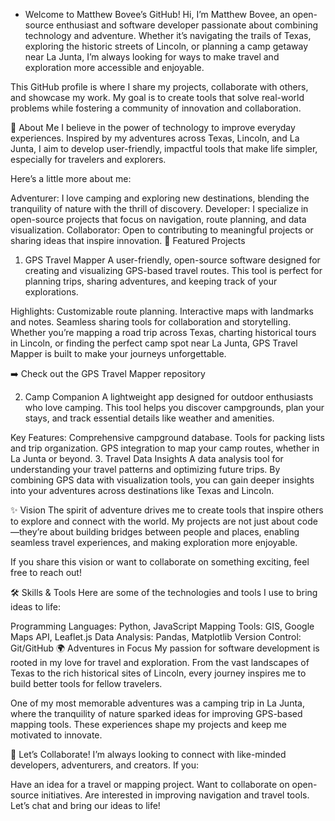 - Welcome to Matthew Bovee’s GitHub!
Hi, I’m Matthew Bovee, an open-source enthusiast and software developer passionate about combining technology and adventure. Whether it’s navigating the trails of Texas, exploring the historic streets of Lincoln, or planning a camp getaway near La Junta, I’m always looking for ways to make travel and exploration more accessible and enjoyable.

This GitHub profile is where I share my projects, collaborate with others, and showcase my work. My goal is to create tools that solve real-world problems while fostering a community of innovation and collaboration.

🌟 About Me
I believe in the power of technology to improve everyday experiences. Inspired by my adventures across Texas, Lincoln, and La Junta, I aim to develop user-friendly, impactful tools that make life simpler, especially for travelers and explorers.

Here’s a little more about me:

Adventurer: I love camping and exploring new destinations, blending the tranquility of nature with the thrill of discovery.
Developer: I specialize in open-source projects that focus on navigation, route planning, and data visualization.
Collaborator: Open to contributing to meaningful projects or sharing ideas that inspire innovation.
📌 Featured Projects
1. GPS Travel Mapper
A user-friendly, open-source software designed for creating and visualizing GPS-based travel routes. This tool is perfect for planning trips, sharing adventures, and keeping track of your explorations.

Highlights:
Customizable route planning.
Interactive maps with landmarks and notes.
Seamless sharing tools for collaboration and storytelling.
Whether you’re mapping a road trip across Texas, charting historical tours in Lincoln, or finding the perfect camp spot near La Junta, GPS Travel Mapper is built to make your journeys unforgettable.

➡️ Check out the GPS Travel Mapper repository

2. Camp Companion
A lightweight app designed for outdoor enthusiasts who love camping. This tool helps you discover campgrounds, plan your stays, and track essential details like weather and amenities.

Key Features:
Comprehensive campground database.
Tools for packing lists and trip organization.
GPS integration to map your camp routes, whether in La Junta or beyond.
3. Travel Data Insights
A data analysis tool for understanding your travel patterns and optimizing future trips. By combining GPS data with visualization tools, you can gain deeper insights into your adventures across destinations like Texas and Lincoln.

✨ Vision
The spirit of adventure drives me to create tools that inspire others to explore and connect with the world. My projects are not just about code—they’re about building bridges between people and places, enabling seamless travel experiences, and making exploration more enjoyable.

If you share this vision or want to collaborate on something exciting, feel free to reach out!

🛠️ Skills & Tools
Here are some of the technologies and tools I use to bring ideas to life:

Programming Languages: Python, JavaScript
Mapping Tools: GIS, Google Maps API, Leaflet.js
Data Analysis: Pandas, Matplotlib
Version Control: Git/GitHub
🌍 Adventures in Focus
My passion for software development is rooted in my love for travel and exploration. From the vast landscapes of Texas to the rich historical sites of Lincoln, every journey inspires me to build better tools for fellow travelers.

One of my most memorable adventures was a camping trip in La Junta, where the tranquility of nature sparked ideas for improving GPS-based mapping tools. These experiences shape my projects and keep me motivated to innovate.

🤝 Let’s Collaborate!
I’m always looking to connect with like-minded developers, adventurers, and creators. If you:

Have an idea for a travel or mapping project.
Want to collaborate on open-source initiatives.
Are interested in improving navigation and travel tools.
Let’s chat and bring our ideas to life!
